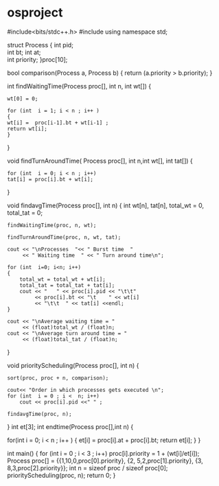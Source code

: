 # osproject
#include<bits/stdc++.h>
#include<iostream>
using namespace std;
 
struct Process
{
    int pid;  
    int bt;
    int at;   
    int priority; 
}proc[10];
 

bool comparison(Process a, Process b)
{
    return (a.priority > b.priority);
}

int findWaitingTime(Process proc[], int n, int wt[])
{
    
    wt[0] = 0;
 
    for (int  i = 1; i < n ; i++ )
    {
    wt[i] =  proc[i-1].bt + wt[i-1] ;
    return wt[i];
    }
}
 
void findTurnAroundTime( Process proc[], int n,int wt[], int tat[])
{
 
    for (int  i = 0; i < n ; i++)
    tat[i] = proc[i].bt + wt[i];
}
 
void findavgTime(Process proc[], int n)
{
    int wt[n], tat[n], total_wt = 0, total_tat = 0;
 
    findWaitingTime(proc, n, wt);
 
    findTurnAroundTime(proc, n, wt, tat);
 
    cout << "\nProcesses  "<< " Burst time  "
         << " Waiting time  " << " Turn around time\n";
 
    for (int  i=0; i<n; i++)
    {
        total_wt = total_wt + wt[i];
        total_tat = total_tat + tat[i];
        cout << "   " << proc[i].pid << "\t\t"
             << proc[i].bt << "\t    " << wt[i]
             << "\t\t  " << tat[i] <<endl;
    }
 
    cout << "\nAverage waiting time = "
         << (float)total_wt / (float)n;
    cout << "\nAverage turn around time = "
         << (float)total_tat / (float)n;
}
 
void priorityScheduling(Process proc[], int n)
{
 
    sort(proc, proc + n, comparison);
 
    cout<< "Order in which processes gets executed \n";
    for (int  i = 0 ; i <  n; i++)
        cout << proc[i].pid <<" " ;
 
    findavgTime(proc, n);
}
int et[3];
int endtime(Process proc[],int n)
{
   
   for(int i = 0; i < n ; i++ )
   {
    et[i] = proc[i].at + proc[i].bt;
    return et[i];
   }
} 

int main()
{
   for (int i = 0 ; i < 3 ; i++)
   proc[i].priority = 1 + (wt[i]/et[i]);  
   Process proc[] = {{1,10,0,proc[0].priority}, {2, 5,2,proc[1].priority}, {3, 8,3,proc[2].priority}};
   int n = sizeof proc / sizeof proc[0];
   priorityScheduling(proc, n);
   return 0;
}
